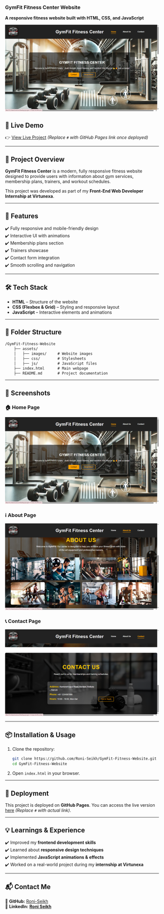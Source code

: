 ### **GymFit Fitness Center Website**  
**A responsive fitness website built with HTML, CSS, and JavaScript**  

![GymFit Banner](https://github.com/Roni-Seikh/GymFit-Fitness-Center-Website/blob/main/Screenshots/Home%20page.png)


## **🚀 Live Demo**  
👉 [View Live Project](#) *(Replace `#` with GitHub Pages link once deployed)*  

---

## **📌 Project Overview**  
**GymFit Fitness Center** is a modern, fully responsive fitness website designed to provide users with information about gym services, membership plans, trainers, and workout schedules.  

This project was developed as part of my **Front-End Web Developer Internship at Virtunexa**.  

---

## **🎯 Features**  
✔️ Fully responsive and mobile-friendly design  
✔️ Interactive UI with animations  
✔️ Membership plans section  
✔️ Trainers showcase  
✔️ Contact form integration  
✔️ Smooth scrolling and navigation  

---

## **🛠️ Tech Stack**  
- **HTML** – Structure of the website  
- **CSS (Flexbox & Grid)** – Styling and responsive layout  
- **JavaScript** – Interactive elements and animations  

---

## **📂 Folder Structure**  
```
/GymFit-Fitness-Website  
    ├── assets/  
    │   ├── images/     # Website images  
    │   ├── css/        # Stylesheets  
    │   ├── js/         # JavaScript files  
    ├── index.html      # Main webpage  
    ├── README.md       # Project documentation  
```  

---

## 📸 Screenshots

### 🏠 Home Page  
![Home Page](https://raw.githubusercontent.com/Roni-Seikh/GymFit-Fitness-Center-Website/main/Screenshots/Home%20page.png)  

### ℹ️ About Page  
![About Page](https://raw.githubusercontent.com/Roni-Seikh/GymFit-Fitness-Center-Website/main/Screenshots/About%20Section.png)  

### 📞 Contact Page  
![Contact Page](https://raw.githubusercontent.com/Roni-Seikh/GymFit-Fitness-Center-Website/main/Screenshots/Contact1.png)  

---

## **📦 Installation & Usage**  
1. Clone the repository:  
   ```bash
   git clone https://github.com/Roni-Seikh/GymFit-Fitness-Website.git
   cd GymFit-Fitness-Website
   ```
2. Open `index.html` in your browser.  

---

## **🚀 Deployment**  
This project is deployed on **GitHub Pages**. You can access the live version [here](#) *(Replace `#` with actual link)*.  

---

## **💡 Learnings & Experience**  
✔️ Improved my **frontend development skills**  
✔️ Learned about **responsive design techniques**  
✔️ Implemented **JavaScript animations & effects**  
✔️ Worked on a real-world project during my **internship at Virtunexa**  

---

## **📬 Contact Me**  
📌 **GitHub:** [Roni-Seikh](https://github.com/Roni-Seikh)  
📌 **LinkedIn:** [**Roni Seikh**](https://in.linkedin.com/in/roniseikh)

